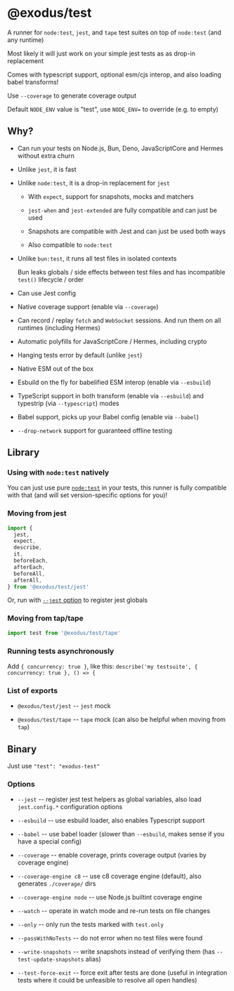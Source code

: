 # @exodus/test

A runner for `node:test`, `jest`, and `tape` test suites on top of `node:test` (and any runtime)

Most likely it will just work on your simple jest tests as as drop-in replacement

Comes with typescript support, optional esm/cjs interop, and also loading babel transforms!

Use `--coverage` to generate coverage output

Default `NODE_ENV` value is "test", use `NODE_ENV=` to override (e.g. to empty)

## Why?

- Can run your tests on Node.js, Bun, Deno, JavaScriptCore and Hermes without extra churn

- Unlike `jest`, it is fast

- Unlike `node:test`, it is a drop-in replacement for `jest`

  - With `expect`, support for snapshots, mocks and matchers

  - `jest-when` and `jest-extended` are fully compatible and can just be used

  - Snapshots are compatible with Jest and can just be used both ways

  - Also compatible to `node:test`

- Unlike `bun:test`, it runs all test files in isolated contexts

  Bun leaks globals / side effects between test files and has incompatible `test()` lifecycle / order

- Can use Jest config

- Native coverage support (enable via `--coverage`)

- Can record / replay `fetch` and `WebSocket` sessions. And run them on all runtimes (including Hermes)

- Automatic polyfills for JavaScriptCore / Hermes, including crypto

- Hanging tests error by default (unlike `jest`)

- Native ESM out of the box

- Esbuild on the fly for babelified ESM interop (enable via `--esbuild`)

- TypeScript support in both transform (enable via `--esbuild`) and typestrip (via `--typescript`) modes

- Babel support, picks up your Babel config (enable via `--babel`)

- `--drop-network` support for guaranteed offline testing

## Library

### Using with `node:test` natively

You can just use pure [`node:test`](https://nodejs.org/api/test.html) in your tests,
this runner is fully compatible with that (and will set version-specific options for you)!

### Moving from jest

```js
import {
  jest,
  expect,
  describe,
  it,
  beforeEach,
  afterEach,
  beforeAll,
  afterAll,
} from '@exodus/test/jest'
```

Or, run with [`--jest` option](#options) to register jest globals

### Moving from tap/tape

```js
import test from '@exodus/test/tape'
```

### Running tests asynchronously

Add `{ concurrency: true }`, like this: `describe('my testsuite', { concurrency: true }, () => {`

### List of exports

- `@exodus/test/jest` -- `jest` mock

- `@exodus/test/tape` -- `tape` mock (can also be helpful when moving from `tap`)

## Binary

Just use `"test": "exodus-test"`

### Options

- `--jest` -- register jest test helpers as global variables, also load `jest.config.*` configuration options

- `--esbuild` -- use esbuild loader, also enables Typescript support

- `--babel` -- use babel loader (slower than `--esbuild`, makes sense if you have a special config)

- `--coverage` -- enable coverage, prints coverage output (varies by coverage engine)

- `--coverage-engine c8` -- use c8 coverage engine (default), also generates `./coverage/` dirs

- `--coverage-engine node` -- use Node.js builtint coverage engine

- `--watch` -- operate in watch mode and re-run tests on file changes

- `--only` -- only run the tests marked with `test.only`

- `--passWithNoTests` -- do not error when no test files were found

- `--write-snapshots` -- write snapshots instead of verifying them (has `--test-update-snapshots` alias)

- `--test-force-exit` -- force exit after tests are done (useful in integration tests where it could be unfeasible to resolve all open handles)

